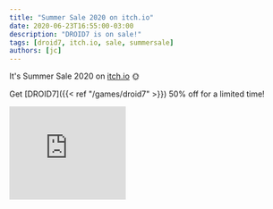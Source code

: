 ```yaml
---
title: "Summer Sale 2020 on itch.io"
date: 2020-06-23T16:55:00-03:00
description: "DROID7 is on sale!"
tags: [droid7, itch.io, sale, summersale]
authors: [jc]
---
```


It's Summer Sale 2020 on [itch.io](https://poopbits.itch.io) 🌞

Get [DROID7]({{< ref "/games/droid7" >}}) 50% off for a limited time!

<iframe src="https://itch.io/embed/570980?linkback=true&amp;bg_color=16171a&amp;fg_color=fafdff&amp;link_color=ff8426&amp;border_color=16171a" width="208" height="167" frameborder="0"><a href="https://poopbits.itch.io/droid7">DROID7 by JC</a></iframe>
